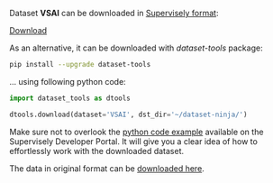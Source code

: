 Dataset **VSAI** can be downloaded in [Supervisely format](https://developer.supervisely.com/api-references/supervisely-annotation-json-format):

 [Download](https://assets.supervisely.com/supervisely-supervisely-assets-public/teams_storage/M/l/rH/t285xKZ6NdjBzNp4QcD1pteFlF6D64S6ma609zO030DCvi2HTQYJ97gToyWemdGiYIwz1Ttaul94G0M1tUqy2EwroU3akAh0OKQ65wMTg70K2lt0faYSS1T7tZMa.tar)

As an alternative, it can be downloaded with *dataset-tools* package:
``` bash
pip install --upgrade dataset-tools
```

... using following python code:
``` python
import dataset_tools as dtools

dtools.download(dataset='VSAI', dst_dir='~/dataset-ninja/')
```
Make sure not to overlook the [python code example](https://developer.supervisely.com/getting-started/python-sdk-tutorials/iterate-over-a-local-project) available on the Supervisely Developer Portal. It will give you a clear idea of how to effortlessly work with the downloaded dataset.

The data in original format can be [downloaded here](https://www.kaggle.com/datasets/dronevision/vsaiv1/download?datasetVersionNumber=2).